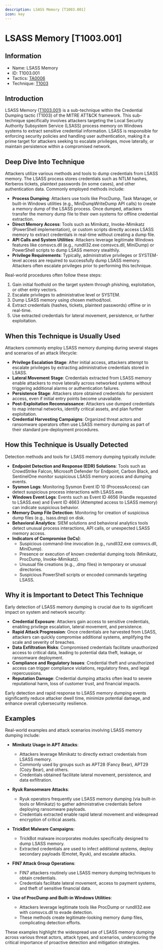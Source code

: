 ```yaml
---
description: LSASS Memory [T1003.001]
icon: key
---
```


# LSASS Memory [T1003.001]

## Information

- Name: LSASS Memory
- ID: T1003.001
- Tactics: [TA0006](../TA0006/TA0006.md)
- Technique: [T1003](./T1003.md)

## Introduction

LSASS Memory ([T1003.001](https://attack.mitre.org/techniques/T1003/001/)) is a sub-technique within the Credential Dumping tactic (T1003) of the MITRE ATT&CK framework. This sub-technique specifically involves attackers targeting the Local Security Authority Subsystem Service (LSASS) process memory on Windows systems to extract sensitive credential information. LSASS is responsible for enforcing security policies and handling user authentication, making it a prime target for attackers seeking to escalate privileges, move laterally, or maintain persistence within a compromised network.

## Deep Dive Into Technique

Attackers utilize various methods and tools to dump credentials from LSASS memory. The LSASS process stores credentials such as NTLM hashes, Kerberos tickets, plaintext passwords (in some cases), and other authentication data. Commonly employed methods include:

- **Process Dumping**: Attackers use tools like ProcDump, Task Manager, or built-in Windows utilities (e.g., MiniDumpWriteDump API calls) to create a memory dump of the LSASS process. Once dumped, attackers transfer the memory dump file to their own systems for offline credential extraction.
- **Direct Memory Access**: Tools such as Mimikatz, Invoke-Mimikatz (PowerShell implementation), or custom scripts directly access LSASS memory to extract credentials in real-time without creating a dump file.
- **API Calls and System Utilities**: Attackers leverage legitimate Windows features like comsvcs.dll (e.g., rundll32.exe comsvcs.dll, MiniDump) or PowerShell scripts to dump LSASS memory stealthily.
- **Privilege Requirements**: Typically, administrative privileges or SYSTEM-level access are required to successfully dump LSASS memory. Attackers often escalate privileges prior to performing this technique.

Real-world procedures often follow these steps:

1. Gain initial foothold on the target system through phishing, exploitation, or other entry vectors.
2. Escalate privileges to administrative level or SYSTEM.
3. Dump LSASS memory using chosen method/tool.
4. Extract credentials (hashes, tickets, plaintext passwords) offline or in real-time.
5. Use extracted credentials for lateral movement, persistence, or further exploitation.

## When this Technique is Usually Used

Attackers commonly employ LSASS memory dumping during several stages and scenarios of an attack lifecycle:

- **Privilege Escalation Stage**: After initial access, attackers attempt to escalate privileges by extracting administrative credentials stored in LSASS.
- **Lateral Movement Stage**: Credentials extracted from LSASS memory enable attackers to move laterally across networked systems without triggering additional alarms or authentication failures.
- **Persistence Stage**: Attackers store obtained credentials for persistent access, even if initial entry points become unavailable.
- **Post-Exploitation Reconnaissance**: Attackers use dumped credentials to map internal networks, identify critical assets, and plan further exploitation.
- **Credential Harvesting Campaigns**: Organized threat actors and ransomware operators often use LSASS memory dumping as part of their standard pre-deployment procedures.

## How this Technique is Usually Detected

Detection methods and tools for LSASS memory dumping typically include:

- **Endpoint Detection and Response (EDR) Solutions**: Tools such as CrowdStrike Falcon, Microsoft Defender for Endpoint, Carbon Black, and SentinelOne monitor suspicious LSASS memory access and dumping events.
- **Sysmon Logs**: Monitoring Sysmon Event ID 10 (ProcessAccess) can detect suspicious process interactions with LSASS.exe.
- **Windows Event Logs**: Events such as Event ID 4656 (Handle requested to LSASS.exe) and Event ID 4663 (Attempted access to LSASS memory) can indicate suspicious behavior.
- **Memory Dump File Detection**: Monitoring for creation of suspicious dump files (e.g., lsass.dmp) on disk.
- **Behavioral Analytics**: SIEM solutions and behavioral analytics tools detect unusual process interactions, API calls, or unexpected LSASS memory access.
- **Indicators of Compromise (IoCs)**:
  - Suspicious command-line invocation (e.g., rundll32.exe comsvcs.dll, MiniDump).
  - Presence or execution of known credential dumping tools (Mimikatz, ProcDump, Invoke-Mimikatz).
  - Unusual file creations (e.g., .dmp files) in temporary or unusual directories.
  - Suspicious PowerShell scripts or encoded commands targeting LSASS.

## Why it is Important to Detect This Technique

Early detection of LSASS memory dumping is crucial due to its significant impact on system and network security:

- **Credential Exposure**: Attackers gain access to sensitive credentials, enabling privilege escalation, lateral movement, and persistence.
- **Rapid Attack Progression**: Once credentials are harvested from LSASS, attackers can quickly compromise additional systems, amplifying the scale and severity of breaches.
- **Data Exfiltration Risks**: Compromised credentials facilitate unauthorized access to critical data, leading to potential data theft, leakage, or ransomware deployment.
- **Compliance and Regulatory Issues**: Credential theft and unauthorized access can trigger compliance violations, regulatory fines, and legal repercussions.
- **Reputation Damage**: Credential dumping attacks often lead to severe reputational harm, loss of customer trust, and financial impacts.

Early detection and rapid response to LSASS memory dumping events significantly reduce attacker dwell time, minimize potential damage, and enhance overall cybersecurity resilience.

## Examples

Real-world examples and attack scenarios involving LSASS memory dumping include:

- **Mimikatz Usage in APT Attacks**:

  - Attackers leverage Mimikatz to directly extract credentials from LSASS memory.
  - Commonly used by groups such as APT28 (Fancy Bear), APT29 (Cozy Bear), and others.
  - Credentials obtained facilitate lateral movement, persistence, and data exfiltration.

- **Ryuk Ransomware Attacks**:

  - Ryuk operators frequently use LSASS memory dumping (via built-in tools or Mimikatz) to gather administrative credentials before deploying ransomware payloads.
  - Credentials extracted enable rapid lateral movement and widespread encryption of critical assets.

- **TrickBot Malware Campaigns**:

  - TrickBot malware incorporates modules specifically designed to dump LSASS memory.
  - Extracted credentials are used to infect additional systems, deploy secondary payloads (Emotet, Ryuk), and escalate attacks.

- **FIN7 Attack Group Operations**:

  - FIN7 attackers routinely use LSASS memory dumping techniques to obtain credentials.
  - Credentials facilitate lateral movement, access to payment systems, and theft of sensitive financial data.

- **Use of ProcDump and Built-in Windows Utilities**:
  - Attackers leverage legitimate tools like ProcDump or rundll32.exe with comsvcs.dll to evade detection.
  - These methods create legitimate-looking memory dump files, complicating detection efforts.

These examples highlight the widespread use of LSASS memory dumping across various threat actors, attack types, and scenarios, underscoring the critical importance of proactive detection and mitigation strategies.
